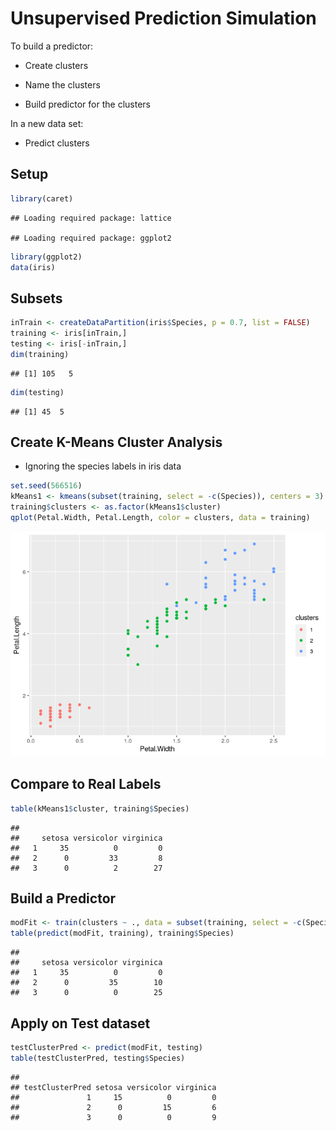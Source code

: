 Unsupervised Prediction Simulation
================

To build a predictor:

  - Create clusters

  - Name the clusters

  - Build predictor for the clusters

In a new data set:

  - Predict clusters

## Setup

``` r
library(caret)
```

    ## Loading required package: lattice

    ## Loading required package: ggplot2

``` r
library(ggplot2)
data(iris)
```

## Subsets

``` r
inTrain <- createDataPartition(iris$Species, p = 0.7, list = FALSE)
training <- iris[inTrain,]
testing <- iris[-inTrain,]
dim(training)
```

    ## [1] 105   5

``` r
dim(testing)
```

    ## [1] 45  5

## Create K-Means Cluster Analysis

  - Ignoring the species labels in iris data

<!-- end list -->

``` r
set.seed(566516)
kMeans1 <- kmeans(subset(training, select = -c(Species)), centers = 3)
training$clusters <- as.factor(kMeans1$cluster)
qplot(Petal.Width, Petal.Length, color = clusters, data = training)
```

![](unsupervised_files/figure-gfm/unnamed-chunk-3-1.png)<!-- -->

## Compare to Real Labels

``` r
table(kMeans1$cluster, training$Species)
```

    ##    
    ##     setosa versicolor virginica
    ##   1     35          0         0
    ##   2      0         33         8
    ##   3      0          2        27

## Build a Predictor

``` r
modFit <- train(clusters ~ ., data = subset(training, select = -c(Species)), method = "rpart") # Classification Tree
table(predict(modFit, training), training$Species)
```

    ##    
    ##     setosa versicolor virginica
    ##   1     35          0         0
    ##   2      0         35        10
    ##   3      0          0        25

## Apply on Test dataset

``` r
testClusterPred <- predict(modFit, testing)
table(testClusterPred, testing$Species)
```

    ##                
    ## testClusterPred setosa versicolor virginica
    ##               1     15          0         0
    ##               2      0         15         6
    ##               3      0          0         9
